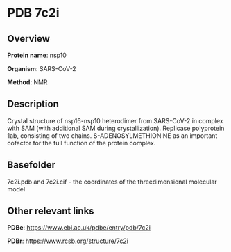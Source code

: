 # PDB 7c2i

## Overview

**Protein name**: nsp10

**Organism**: SARS-CoV-2

**Method**: NMR

## Description

Crystal structure of nsp16-nsp10 heterodimer from SARS-CoV-2 in complex with SAM (with additional SAM during crystallization). Replicase polyprotein 1ab, consisting of two chains.  S-ADENOSYLMETHIONINE as an important cofactor for the full function of the protein complex.

## Basefolder

7c2i.pdb and 7c2i.cif - the coordinates of the threedimensional molecular model



## Other relevant links 
**PDBe**:  https://www.ebi.ac.uk/pdbe/entry/pdb/7c2i
 
**PDBr**: https://www.rcsb.org/structure/7c2i 
